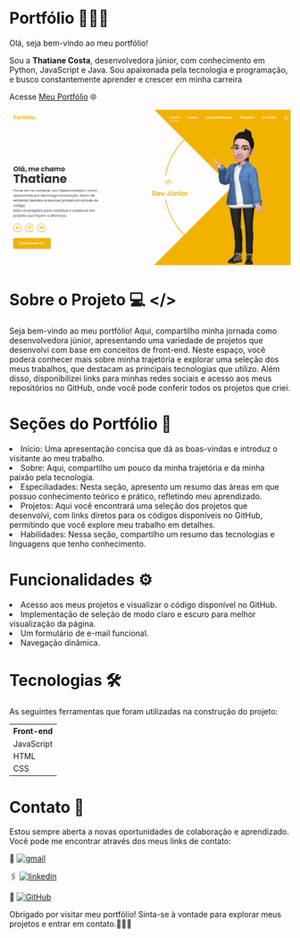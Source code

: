 # Portfólio 👩🏻‍💻

Olá, seja bem-vindo ao meu portfólio!


Sou a **Thatiane Costa**, desenvolvedora júnior, com conhecimento em Python, JavaScript e Java. Sou apaixonada pela tecnologia e programação, e busco constantemente aprender e crescer em minha carreira


Acesse <a href= "https://thatianecosta.github.io/Portfolio/" target="_blank"> Meu Portfólio</a> 🌐
<div>
    <img src="Portfolio Imagens/Portfolio_20241203.jpg" width="800px" />
  
# Sobre o Projeto 💻 </>
Seja bem-vindo ao meu portfólio! Aqui, compartilho minha jornada como desenvolvedora júnior, apresentando uma variedade de projetos que desenvolvi com base em conceitos de front-end. Neste espaço, você poderá conhecer mais sobre minha trajetória e explorar uma seleção dos meus trabalhos, que destacam as principais tecnologias que utilizo. Além disso, disponibilizei links para minhas redes sociais e acesso aos meus repositórios no GitHub, onde você pode conferir todos os projetos que criei.

# Seções do Portfólio 📌
<div>
  <li>Início: Uma apresentação concisa que dá as boas-vindas e introduz o visitante ao meu trabalho.</li>
  <li>Sobre: Aqui, compartilho um pouco da minha trajetória e da minha paixão pela tecnologia.</li>
  <li>Especiliadades: Nesta seção, apresento um resumo das áreas em que possuo conhecimento teórico e prático, refletindo meu aprendizado.</li>
  <li>Projetos: Aqui você encontrará uma seleção dos projetos que desenvolvi, com links diretos para os códigos disponíveis no GitHub, permitindo que você explore meu trabalho em detalhes.</li>
    <li>Habilidades: Nessa seção, compartilho um resumo das tecnologias e linguagens que tenho conhecimento. </li>
</div>

# Funcionalidades ⚙️
<div>
  <li> Acesso aos meus projetos e visualizar o código disponível no GitHub.</li>
  <li> Implementação de seleção de modo claro e escuro para melhor visualização da página.</li>
  <li> Um formulário de e-mail funcional.</li>
  <li> Navegação dinâmica.</li>
</div>

# Tecnologias 🛠️
As seguintes ferramentas que foram utilizadas na construção do projeto:
<table>
  <thead>
      <tbody>
        <th>Front-end</th>
        <tr>
          <td>JavaScript</td>
        </tr>
        <tr>
          <td>HTML</td>
        </tr>
        <tr>
          <td>CSS</td>
        </tr>
      </tbody>
    </thead>
</table>

# Contato 📲
Estou sempre aberta a novas oportunidades de colaboração e aprendizado. Você pode me encontrar através dos meus links de contato:


📧 
[![gmail](https://img.shields.io/badge/Gmail-D14836?style=for-the-badge&logo=gmail&logoColor=white)](thatianecosta09@gmail.com)
 

🖇️
[![linkedin](https://img.shields.io/badge/LinkedIn-0077B5?style=for-the-badge&logo=linkedin&logoColor=white)](https://www.linkedin.com/in/thatiane-costa)

🤖
[![GitHub](https://img.shields.io/badge/github-%23121011.svg?style=for-the-badge&logo=github&logoColor=white)](https://www.github.com/thatianecosta)


Obrigado por visitar meu portfólio! Sinta-se à vontade para explorar meus projetos e entrar em contato.🧏🏻‍♀️

